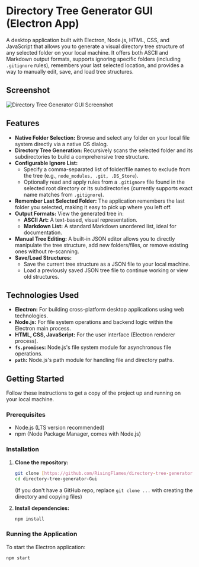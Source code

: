 # Directory Tree Generator GUI (Electron App)

A desktop application built with Electron, Node.js, HTML, CSS, and JavaScript that allows you to generate a visual directory tree structure of any selected folder on your local machine. It offers both ASCII and Markdown output formats, supports ignoring specific folders (including `.gitignore` rules), remembers your last selected location, and provides a way to manually edit, save, and load tree structures.

## Screenshot

![Directory Tree Generator GUI Screenshot](assets/screenshot.png)

## Features

* **Native Folder Selection:** Browse and select any folder on your local file system directly via a native OS dialog.
* **Directory Tree Generation:** Recursively scans the selected folder and its subdirectories to build a comprehensive tree structure.
* **Configurable Ignore List:**
    * Specify a comma-separated list of folder/file names to exclude from the tree (e.g., `node_modules, .git, .DS_Store`).
    * Optionally read and apply rules from a `.gitignore` file found in the selected root directory or its subdirectories (currently supports exact name matches from `.gitignore`).
* **Remember Last Selected Folder:** The application remembers the last folder you selected, making it easy to pick up where you left off.
* **Output Formats:** View the generated tree in:
    * **ASCII Art:** A text-based, visual representation.
    * **Markdown List:** A standard Markdown unordered list, ideal for documentation.
* **Manual Tree Editing:** A built-in JSON editor allows you to directly manipulate the tree structure, add new folders/files, or remove existing ones without re-scanning.
* **Save/Load Structures:**
    * Save the current tree structure as a JSON file to your local machine.
    * Load a previously saved JSON tree file to continue working or view old structures.

## Technologies Used

* **Electron:** For building cross-platform desktop applications using web technologies.
* **Node.js:** For file system operations and backend logic within the Electron main process.
* **HTML, CSS, JavaScript:** For the user interface (Electron renderer process).
* **`fs.promises`:** Node.js's file system module for asynchronous file operations.
* **`path`:** Node.js's path module for handling file and directory paths.

## Getting Started

Follow these instructions to get a copy of the project up and running on your local machine.

### Prerequisites

* Node.js (LTS version recommended)
* npm (Node Package Manager, comes with Node.js)

### Installation

1.  **Clone the repository:**
    ```bash
    git clone [https://github.com/RisingFlames/directory-tree-generator-Gui.git](https://github.com/RisingFlames/directory-tree-generator-Gui.git)
    cd directory-tree-generator-Gui
    ```
    (If you don't have a GitHub repo, replace `git clone ...` with creating the directory and copying files)

2.  **Install dependencies:**
    ```bash
    npm install
    ```

### Running the Application

To start the Electron application:

```bash
npm start